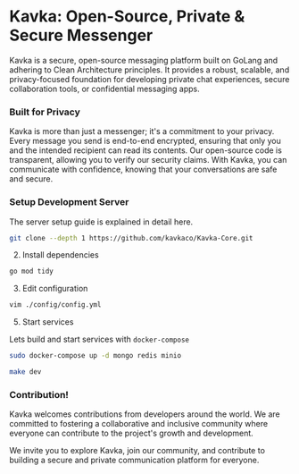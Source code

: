 # Kavka: Open-Source, Private & Secure Messenger

Kavka is a secure, open-source messaging platform built on GoLang and adhering to Clean Architecture principles. It provides a robust, scalable, and privacy-focused foundation for developing private chat experiences, secure collaboration tools, or confidential messaging apps.

### Built for Privacy

Kavka is more than just a messenger; it's a commitment to your privacy. Every message you send is end-to-end encrypted, ensuring that only you and the intended recipient can read its contents. Our open-source code is transparent, allowing you to verify our security claims. With Kavka, you can communicate with confidence, knowing that your conversations are safe and secure.

### Setup Development Server

The server setup guide is explained in detail here.

 ```bash
 git clone --depth 1 https://github.com/kavkaco/Kavka-Core.git
 ```

2. Install dependencies

 ```bash
 go mod tidy
 ```

3. Edit configuration
```bash
vim ./config/config.yml
```

5. Start services

Lets build and start services with `docker-compose`

 ```bash
 sudo docker-compose up -d mongo redis minio

make dev
 ```


### Contribution!

Kavka welcomes contributions from developers around the world. We are committed to fostering a collaborative and inclusive community where everyone can contribute to the project's growth and development.

We invite you to explore Kavka, join our community, and contribute to building a secure and private communication platform for everyone.
